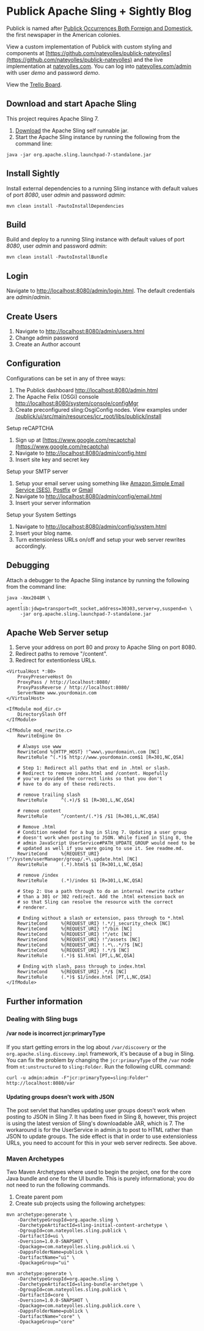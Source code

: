 # Publick Apache Sling + Sightly Blog

Publick is named after [Publick Occurrences Both Forreign and Domestick](https://en.wikipedia.org/wiki/Publick_Occurrences_Both_Forreign_and_Domestick), the first newspaper in the American colonies.

View a custom implementation of Publick with custom styling and components at [https://github.com/nateyolles/publick-nateyolles](https://github.com/nateyolles/publick-nateyolles) and the live implementation at [nateyolles.com](http://www.nateyolles.com). You can log into [nateyolles.com/admin](http://www.nateyolles.com/admin) with user *demo* and password *demo*.

View the [Trello Board](https://trello.com/b/2zcNr5qV/publick-sling-sightly-blog-engine).

## Download and start Apache Sling

This project requires Apache Sling 7.

1. [Download](http://sling.apache.org/downloads.cgi) the Apache Sling self runnable jar.
2. Start the Apache Sling instance by running the following from the command line:

```
java -jar org.apache.sling.launchpad-7-standalone.jar
```

## Install Sightly

Install external dependencies to a running Sling instance with default values of port *8080*, user *admin* and password *admin*:

    mvn clean install -PautoInstallDependencies

## Build

Build and deploy to a running Sling instance with default values of port *8080*, user *admin* and password *admin*:

    mvn clean install -PautoInstallBundle

## Login

Navigate to [http://localhost:8080/admin/login.html](http://localhost:8080/admin/login.html). The default credentials are *admin*/*admin*.

## Create Users

1. Navigate to [http://localhost:8080/admin/users.html](http://localhost:8080/admin/users.html)
2. Change admin password
3. Create an Author account

## Configuration

Configurations can be set in any of three ways:

1. The Publick dashboard [http://localhost:8080/admin.html](http://localhost:8080/admin.html)
2. The Apache Felix (OSGi) console [http://localhost:8080/system/console/configMgr](http://localhost:8080/system/console/configMgr)
3. Create preconfigured sling:OsgiConfig nodes. View examples under [/publick/ui/src/main/resources/jcr_root/libs/publick/install](https://github.com/nateyolles/publick-sling-blog/tree/master/ui/src/main/resources/jcr_root/libs/publick/install)

Setup reCAPTCHA

1. Sign up at [https://www.google.com/recaptcha](https://www.google.com/recaptcha)
2. Navigate to [http://localhost:8080/admin/config.html](http://localhost:8080/admin/config.html)
3. Insert site key and secret key

Setup your SMTP server

1. Setup your email server using something like [Amazon Simple Email Service (SES)](https://aws.amazon.com/ses/), [Postfix](http://www.postfix.org/) or [Gmail](https://mail.google.com)
2. Navigate to [http://localhost:8080/admin/config/email.html](http://localhost:8080/admin/config/email.html)
3. Insert your server information

Setup your System Settings

1. Navigate to [http://localhost:8080/admin/config/system.html](http://localhost:8080/admin/config/system.html)
2. Insert your blog name.
3. Turn extensionless URLs on/off and setup your web server rewrites accordingly.

## Debugging

Attach a debugger to the Apache Sling instance by running the following from the command line:

```
java -Xmx2048M \
     -agentlib:jdwp=transport=dt_socket,address=30303,server=y,suspend=n \
     -jar org.apache.sling.launchpad-7-standalone.jar
```

## Apache Web Server setup

  1. Serve your address on port 80 and proxy to Apache Sling on port 8080.
  2. Redirect paths to remove "/content".
  3. Redirect for extentionless URLs.

```
<VirtualHost *:80>
    ProxyPreserveHost On
    ProxyPass / http://localhost:8080/
    ProxyPassReverse / http://localhost:8080/
    ServerName www.yourdomain.com
</VirtualHost>
```

```
<IfModule mod_dir.c>
    DirectorySlash Off
</IfModule>

<IfModule mod_rewrite.c>
    RewriteEngine On

    # Always use www
    RewriteCond %{HTTP_HOST} !^www\.yourdomain\.com [NC]
    RewriteRule ^(.*)$ http://www.yourdomain.com$1 [R=301,NC,QSA]

    # Step 1: Redirect all paths that end in .html or slash.
    # Redirect to remove index.html and /content. Hopefully
    # you've provided the correct links so that you don't
    # have to do any of these redirects.

    # remove trailing slash
    RewriteRule     ^(.+)/$ $1 [R=301,L,NC,QSA]

    # remove content
    RewriteRule     ^/content/(.*)$ /$1 [R=301,L,NC,QSA]

    # Remove .html
    # Condition needed for a bug in Sling 7. Updating a user group
    # doesn't work when posting to JSON. While fixed in Sling 8, the
    # admin JavaScript UserService#PATH_UPDATE_GROUP would need to be
    # updated as well if you were going to use it. See readme.md.
    RewriteCond     %{REQUEST_URI} !^/system/userManager/group/.+\.update.html [NC]
    RewriteRule     (.*).html$ $1 [R=301,L,NC,QSA]

    # remove /index
    RewriteRule     (.*)/index $1 [R=301,L,NC,QSA]

    # Step 2: Use a path through to do an internal rewrite rather
    # than a 301 or 302 redirect. Add the .html extension back on
    # so that Sling can resolve the resource with the correct
    # renderer.

    # Ending without a slash or extension, pass through to *.html
    RewriteCond     %{REQUEST_URI} !.*/j_security_check [NC]
    RewriteCond     %{REQUEST_URI} !^/bin [NC]
    RewriteCond     %{REQUEST_URI} !^/etc [NC]
    RewriteCond     %{REQUEST_URI} !^/assets [NC]
    RewriteCond     %{REQUEST_URI} !.*\..*/?$ [NC]
    RewriteCond     %{REQUEST_URI} !.*/$ [NC]
    RewriteRule     (.*)$ $1.html [PT,L,NC,QSA]

    # Ending with slash, pass through to index.html
    RewriteCond     %{REQUEST_URI} .*/$ [NC]
    RewriteRule     (.*)$ $1/index.html [PT,L,NC,QSA]
</IfModule>
```

## Further information

### Dealing with Sling bugs

#### /var node is incorrect jcr:primaryType

If you start getting errors in the log about `/var/discovery` or the `org.apache.sling.discovey.impl` framework, it's because of a bug in Sling. You can fix the problem by changing the `jcr:primaryType` of the `/var` node from `nt:unstructured` to `sling:Folder`. Run the following cURL command:

```
curl -u admin:admin -F"jcr:primaryType=sling:Folder" http://localhost:8080/var
```

#### Updating groups doesn't work with JSON

The post servlet that handles updating user groups doesn't work when posting to JSON in Sling 7. It has been fixed in Sling 8, however, this project is using the latest version of Sling's downloadable JAR, which is 7. The workaround is for the UserService in admin.js to post to HTML rather than JSON to update groups. The side effect is that in order to use extensionless URLs, you need to account for this in your web server redirects. See above.

### Maven Archetypes

Two Maven Archetypes where used to begin the project, one for the core Java bundle and one for the UI bundle. This is purely informational; you do not need to run the following commands.

1. Create parent pom
2. Create sub projects using the following archetypes:

```
mvn archetype:generate \
    -DarchetypeGroupId=org.apache.sling \
    -DarchetypeArtifactId=sling-initial-content-archetype \
    -DgroupId=com.nateyolles.sling.publick \
    -DartifactId=ui \
    -Dversion=1.0.0-SNAPSHOT \
    -Dpackage=com.nateyolles.sling.publick.ui \
    -DappsFolderName=publick \
    -DartifactName="ui" \
    -DpackageGroup="ui"
```
```
mvn archetype:generate \
    -DarchetypeGroupId=org.apache.sling \
    -DarchetypeArtifactId=sling-bundle-archetype \
    -DgroupId=com.nateyolles.sling.publick \
    -DartifactId=core \
    -Dversion=1.0.0-SNAPSHOT \
    -Dpackage=com.nateyolles.sling.publick.core \
    -DappsFolderName=publick \
    -DartifactName="core" \
    -DpackageGroup="core"
```